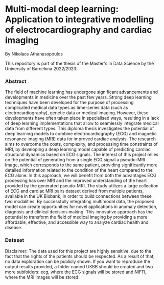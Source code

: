# Multi-modal deep learning: Application to integrative modelling of electrocardiography and cardiac imaging
By Nikolaos Athanasopoulos

This repository is part of the thesis of the Master's in Data Science by the University of Barcelona 2022/2023.

### Abstract
The field of machine learning has undergone significant advancements and developments in medicine over the past few years. Strong deep learning techniques have been developed for the purpose of processing complicated medical data types as time-series data (such as electrocardiography), genetic data or medical imaging. However, these developments have often taken place in specialised ways, resulting in a lack of deep learning implementations that allow to seamlessly integrate medical data from different types. This diploma thesis investigates the potential of deep learning models to combine electrocardiography (ECG) and magnetic resonance imaging (MRI) data for improved cardiac analysis.
The research aims to overcome the costs, complexity, and processing time constraints of MRI, by developing a deep learning model capable of predicting cardiac structural dynamics based on ECG signals. The interest of this project relies on the potential of generating from a single ECG signal a pseudo-MRI Image, which corresponds to the same patient, providing significantly more detailed information related to the condition of the heart compared to the ECG alone. In this approach, we will benefit from both the advantages ECG processing has over MRI and the improved understanding of the heart provided by the generated pseudo-MRI. 
The study utilizes a large collection of ECG and cardiac MRI pairs dataset derived from multiple patients, available in the UK Biobank, in order to build connections between these two modalities. By successfully integrating multimodal data, the proposed model can create opportunities for novel applications in anomaly detection, diagnosis and clinical decision-making. This innovative approach has the potential to transform the field of medical imaging by providing a more affordable, effective, and accessible way to analyze cardiac health and disease.

### Dataset
Disclaimer: The data used for this project are highly sensitive, due to the fact that the rights of the patients should be respected. As a result of that, no data exploration can be publicly shown. If you want to reproduce the output results provided, a folder named UKBB should be created and two more subfolders: ecg, where the ECG signals will be stored and NIFTI, where the MRI images will be stored. 
